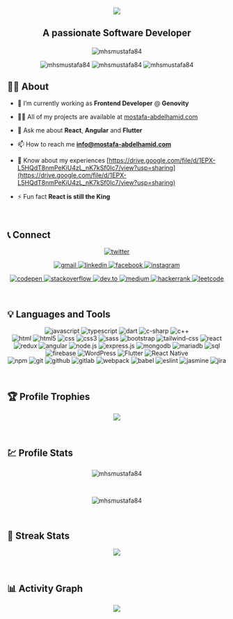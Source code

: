# <p align="center"><img src="http://readme-typing-svg.herokuapp.com?font=cascadia+code&size=28&center=true&vCenter=true&multiline=true&width=500&height=75&lines=Hi+%F0%9F%91%8B;I+am+Mostafa+Abdelhamid" /></p>

## <p align="center">A passionate Software Developer</p>


<p align="center">
    <img 
         src="https://komarev.com/ghpvc/?username=mhsmustafa84&label=Profile%20views&color=brightgreen&style=for-the-badge" 
         alt="mhsmustafa84"
    />
</p>
<p align="center">
    <img
        src="https://badges.pufler.dev/years/mhsmustafa84?style=for-the-badge"
        alt="mhsmustafa84"
    />
    <img
        src="https://badges.pufler.dev/repos/mhsmustafa84?style=for-the-badge"
        alt="mhsmustafa84"
    />
    <img
        src="https://img.shields.io/github/followers/mhsmustafa84?color=brightgreen&style=for-the-badge"
        alt="mhsmustafa84"
    />
</p>


<!-- <p align="center">
    <img
        src="https://badges.pufler.dev/commits/daily/mhsmustafa84?style=for-the-badge"
        alt="daily"
    />
    <img
        src="https://badges.pufler.dev/commits/weekly/mhsmustafa84?style=for-the-badge"
        alt="weekly"
    />
    <img
        src="https://badges.pufler.dev/commits/monthly/mhsmustafa84?style=for-the-badge"
        alt="monthly"
    />
    <img
        src="https://badges.pufler.dev/commits/yearly/mhsmustafa84?style=for-the-badge"
        alt="yearly"
    />
    <img
        src="https://badges.pufler.dev/commits/all/mhsmustafa84?style=for-the-badge"
        alt="all"
    />
</p> -->
<!-- <br /> -->


## 💁‍♂️ About
- 🔭 I’m currently working as **Frontend Developer** @ **Genovity**

<!-- - 🌱 I’m currently learning **Node.js** and **Next.js** -->

- 👨‍💻 All of my projects are available at <a href="https://mostafa-abdelhamid.com" target="blank">mostafa-abdelhamid.com</a>

- 💬 Ask me about **React**, **Angular** and **Flutter**

- 📫 How to reach me **info@mostafa-abdelhamid.com**

- 📄 Know about my experiences [https://drive.google.com/file/d/1EPX-L5HQdT8nmPeKiU4zL_nK7kSf0Ic7/view?usp=sharing](https://drive.google.com/file/d/1EPX-L5HQdT8nmPeKiU4zL_nK7kSf0Ic7/view?usp=sharing)

- ⚡ Fun fact **React is still the King**
<br />


## 📞 Connect
<p align="center">
    <a href="https://twitter.com/mhsmustafa84" target="blank">
        <img 
             src="https://img.shields.io/twitter/follow/mhsmustafa84?logo=twitter&style=for-the-badge" 
             alt="twitter"
             title="twitter"
        />
    </a>
</p>
<p align="center">
    <a href="mailto:mhsmustafa84@gmail.com" target="blank">
        <img
            src="https://img.shields.io/badge/Gmail-D14836?style=for-the-badge&logo=gmail&logoColor=white"
            alt="gmail"
            title="gmail"
        />
    </a>
    <a href="https://www.linkedin.com/in/mhsmustafa84" target="blank">
        <img
            src="https://img.shields.io/badge/linkedin-%230A66C2.svg?style=for-the-badge&logo=linkedin&logoColor=white"
            alt="linkedin"
            title="linkedin"
        />
    </a>
    <a href="https://www.facebook.com/mhsmustafa84" target="blank">
        <img
            src="https://img.shields.io/badge/facebook-%231877F2.svg?style=for-the-badge&logo=facebook&logoColor=white"
            alt="facebook"
            title="facebook"
        />
    </a>
    <a href="https://www.instagram.com/mhsmustafa84" target="blank">
        <img
            src="https://img.shields.io/badge/Instagram-E4405F?style=for-the-badge&logo=instagram&logoColor=white"
            alt="instagram"
            title="instagram"
        />
    </a>
</p>

<p align="center">
    <a href="https://codepen.io/mhsmustafa84" target="blank">
        <img
            src="https://img.shields.io/badge/Codepen-000000?style=for-the-badge&logo=codepen&logoColor=white"
            alt="codepen"
            title="codepen"
        />
    </a>
    <a href="https://stackoverflow.com/users/mhsmustafa84" target="blank">
        <img
            src="https://img.shields.io/badge/-Stackoverflow-FE7A16?style=for-the-badge&logo=stack-overflow&logoColor=white"
            alt="stackoverflow"
            title="stackoverflow"
        />
    </a>
    <a href="https://dev.to/mhsmustafa84" target="blank">
        <img
            src="https://img.shields.io/badge/dev.to-0A0A0A?style=for-the-badge&logo=dev.to&logoColor=white"
            alt="dev.to"
            title="dev.to"
        />
    </a>
    <a href="https://medium.com/@mhsmustafa84" target="blank">
        <img
            src="https://img.shields.io/badge/Medium-12100E?style=for-the-badge&logo=medium&logoColor=white"
            alt="medium"
            title="medium"
        />
    </a>
    <a href="https://www.hackerrank.com/mhsmustafa84" target="blank">
        <img
            src="https://img.shields.io/badge/-Hackerrank-2EC866?style=for-the-badge&logo=HackerRank&logoColor=white"
            alt="hackerrank"
            title="hackerrank"
        />
    </a>
    <a href="https://www.leetcode.com/mhsmustafa84" target="blank">
        <img
            src="https://img.shields.io/badge/LeetCode-000000?style=for-the-badge&logo=LeetCode&logoColor=#d16c06"
            alt="leetcode"
            title="leetcode"
        />
    </a>
</p>
<br />


## 💡 Languages and Tools

<p align="center">
    <img
        alt="javascript"
        title="javascript"
        src="https://img.shields.io/badge/JavaScript-F7DF1E?style=for-the-badge&logo=javascript&logoColor=black"
    />
    <img
        alt="typescript"
        title="typescript"
        src="https://img.shields.io/badge/TypeScript-007ACC?style=for-the-badge&logo=typescript&logoColor=white"
    />
    <img
        alt="dart"
        title="dart"
        src="https://img.shields.io/badge/Dart-0175C2?style=for-the-badge&logo=dart&logoColor=white"
    />
    <img
        alt="c-sharp"
        title="c-sharp"
        src="https://img.shields.io/badge/C%23-239120?style=for-the-badge&logo=c-sharp&logoColor=white"
    />
    <img
        alt="c++"
        title="c++"
        src="https://img.shields.io/badge/C%2B%2B-00599C?style=for-the-badge&logo=c%2B%2B&logoColor=white"
    />
    <br />
    <img
        alt="html"
        title="html"
        src="https://img.shields.io/badge/HTML-239120?style=for-the-badge&logo=html5&logoColor=white"
    />
    <img
        alt="html5"
        title="html5"
        src="https://img.shields.io/badge/HTML5%20-%23E34F26.svg?style=for-the-badge&logo=html5&logoColor=white"
    />
    <img
        alt="css"
        title="css"
        src="https://img.shields.io/badge/CSS-239120?&style=for-the-badge&logo=css3&logoColor=white"
    />
    <img
        alt="css3"
        title="css3"
        src="https://img.shields.io/badge/CSS3-1572B6?style=for-the-badge&logo=css3&logoColor=white"
    />
    <img
        alt="sass"
        title="sass"
        src="https://img.shields.io/badge/Sass-CC6699?style=for-the-badge&logo=sass&logoColor=white"
    />
    <img
        alt="bootstrap"
        title="bootstrap"
        src="https://img.shields.io/badge/Bootstrap-563D7C?style=for-the-badge&logo=bootstrap&logoColor=white"
    />
    <img
        alt="tailwind-css"
        title="tailwind-css"
        src="https://img.shields.io/badge/Tailwind_CSS-38B2AC?style=for-the-badge&logo=tailwind-css&logoColor=white"
    />
    <img
        alt="react"
        title="react"
        src="https://img.shields.io/badge/React-20232A?style=for-the-badge&logo=react&logoColor=61DAFB"
    />
    <img
        alt="redux"
        title="redux"
        src="https://img.shields.io/badge/Redux-593D88?style=for-the-badge&logo=redux&logoColor=white"
    />
    <img
        alt="angular"
        title="angular"
        src="https://img.shields.io/badge/Angular-DD0031?style=for-the-badge&logo=angular&logoColor=white"
    />
    <img
        alt="node.js"
        title="node.js"
        src="https://img.shields.io/badge/Node.js-43853D?style=for-the-badge&logo=node.js&logoColor=white"
    />
    <img
        alt="express.js"
        title="express.js"
        src="https://img.shields.io/badge/express.js-%23404d59.svg?style=for-the-badge&logo=express&logoColor=%2361DAFB"
    />
    <img
        alt="mongodb"
        title="mongodb"
        src="https://img.shields.io/badge/MongoDB-4EA94B?style=for-the-badge&logo=mongodb&logoColor=white"
    />
    <img
        alt="mariadb"
        title="mariadb"
        src="https://img.shields.io/badge/MariaDB-003545?style=for-the-badge&logo=mariadb&logoColor=white"
    />
    <img
        alt="sql"
        title="sql"
        src="https://img.shields.io/badge/Microsoft_SQL_Server-CC2927?style=for-the-badge&logo=microsoft-sql-server&logoColor=white"
    />
    <img
        alt="firebase"
        title="firebase"
        src="https://img.shields.io/badge/firebase-%23039BE5.svg?style=for-the-badge&logo=firebase"
    />
    <img
        alt="WordPress"
        title="WordPress"
        src="https://img.shields.io/badge/WordPress-%23117AC9.svg?style=for-the-badge&logo=WordPress&logoColor=white"
    />
    <img
        alt="Flutter"
        src="https://img.shields.io/badge/Flutter%20-%23F05033.svg?style=for-the-badge&logo=flutter&logoColor=white"
    />
    <img
        alt="React Native"
        src="https://img.shields.io/badge/React%20Native-0078d7.svg?style=for-the-badge&logo=react&nativeColor=white"
    />
    <br />
    <img
         alt="npm"
         title="npm"
         src="https://img.shields.io/badge/NPM-%23000000.svg?style=for-the-badge&logo=npm&logoColor=white"
    />
    <img 
         alt="git"
         title="git"
         src="https://img.shields.io/badge/Git%20-%23F05033.svg?style=for-the-badge&logo=git&logoColor=white"
    />
    <img
         alt="github"
         title="github"
         src="https://img.shields.io/badge/github-%23181717.svg?style=for-the-badge&logo=github&logoColor=white"
    />
    <img
         alt="gitlab"
         title="gitlab"
         src="https://img.shields.io/badge/GitLab-330F63?style=for-the-badge&logo=gitlab&logoColor=white"
    />
    <img
         alt="webpack"
         title="webpack"
         src="https://img.shields.io/badge/webpack-%238DD6F9.svg?style=for-the-badge&logo=webpack&logoColor=black"
    />
    <img
         alt="babel"
         title="babel"
         src="https://img.shields.io/badge/Babel-F9DC3e?style=for-the-badge&logo=babel&logoColor=black"
    />
    <img
         alt="eslint"
         title="eslint"
         src="https://img.shields.io/badge/ESLint-4B3263?style=for-the-badge&logo=eslint&logoColor=white"
    />
    <img
         alt="jasmine"
         title="jasmine"
         src="https://img.shields.io/badge/jasmine-%238A4182.svg?style=for-the-badge&logo=jasmine&logoColor=white"
    />
    <img
         alt="jira"
         title="jira"
         src="https://img.shields.io/badge/jira-%230A0FFF.svg?style=for-the-badge&logo=jira&logoColor=white"
    />
</p>
<br />


## 🏆 Profile Trophies
<p align="center">
  <img src="https://github-profile-trophy.vercel.app/?username=ryo-ma&theme=dark_dimmed" />
</p>
<br />

## 💹 Profile Stats
<p align="center">
    <img
        src="https://github-readme-stats.vercel.app/api/top-langs/?username=mhsmustafa84&layout=compact&theme=dark&card_width=450"
        alt="mhsmustafa84"
    />
</p>
<br />
<p align="center">
    <img
        src="https://github-readme-stats.vercel.app/api/?username=mhsmustafa84&show_icons=true&title_color=fff&icon_color=79ff97&text_color=9f9f9f&bg_color=151515&custom_title=%"
        alt="mhsmustafa84"
    />
</p>
<br />

## 🔁 Streak Stats
<p align="center">
    <img src="https://github-readme-streak-stats.herokuapp.com/?user=mhsmustafa84&theme=dark" />
</p>
<br />


## 📊 Activity Graph
<p align="center">
    <img src="https://activity-graph.herokuapp.com/graph?username=mhsmustafa84&bg_color=151515&color=fdfdfd&line=79fe96&point=fdfdfd&area=true&hide_border=true&custom_title=Contribution%20Graph" />
</p>
<br />



